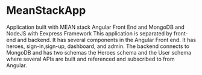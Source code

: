 # MeanStackApp
Application built with MEAN stack Angular Front End and MongoDB and NodeJS with Eexpress Framework
This application is separated by front-end and backend.  It has several components in the Angular Front end.  It has heroes, sign-in,sign-up, dashboard, and admin. 
The backend connects to MongoDB and has two schemas the Heroes schema and the User schema where several APIs are built and referenced and subscribed to from Angular.
